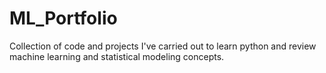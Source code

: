 # ML_Portfolio
Collection of code and projects I've carried out to learn python and review machine learning and statistical modeling concepts.
